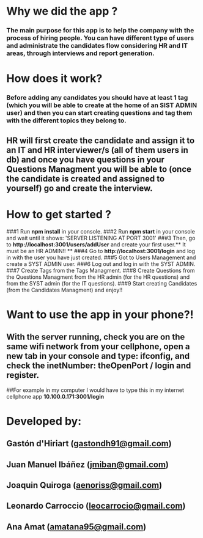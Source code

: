 # Why we did the app ?

### The main purpose for this app is to help the company with the process of hiring people. You can have different type of users and administrate the candidates flow considering HR and IT areas, through interviews and report generation.

# How does it work?

### Before adding any candidates you should have at least 1 tag (which you will be able to create at the **home** of an SIST ADMIN user) and then you can start creating questions and tag them with the different topics they belong to.
## HR will first create the candidate and assign it to an IT and HR interviewer/s (all of them users in db) and once you have questions in your Questions Managment you will be able to (once the candidate is created and assigned to yourself) go and create the interview.

# How to get started ?

###1 Run **npm install** in your console.
###2 Run **npm start** in your console and wait until it shows: 'SERVER LISTENING AT PORT 3001'
###3 Then, go to **http://localhost:3001/users/addUser** and create your first user.** It must be an HR ADMIN!! **
###4 Go to **http://localhost:3001/login** and log in with the user you have just created. 
###5 Got to Users Management and create a SYST ADMIN user. 
###6 Log out and log in with the SYST ADMIN.
###7 Create Tags from the Tags Managment.
###8 Create Questions from the Questions Managment from the HR admin (for the HR questions) and from the SYST admin (for the IT questions).
###9 Start creating Candidates (from the Candidates Managment) and enjoy!!

# Want to use the app in your phone?!

## With the server running, check you are on the same wifi network from your cellphone, open a new tab in your console and type: **ifconfig**, and check the **inetNumber: theOpenPort / login** and register. 
##For example in my computer I would have to type this in my internet cellphone app  **10.100.0.171:3001/login**

# Developed by:
## Gastón d'Hiriart (gastondh91@gmail.com)
## Juan Manuel Ibáñez (jmiban@gmail.com)
## Joaquin Quiroga (aenoriss@gmail.com)
## Leonardo Carroccio (leocarrocio@gmail.com)
## Ana Amat (amatana95@gmail.com)